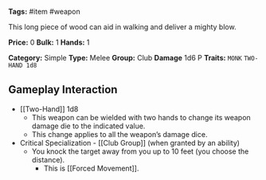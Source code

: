 **Tags:** #item #weapon 

This long piece of wood can aid in walking and deliver a mighty blow.

**Price:** 0
**Bulk:** 1
**Hands:** 1

**Category:** Simple
**Type:** Melee
**Group:** Club
**Damage** 1d6 P
**Traits:** `MONK` `TWO-HAND 1d8`

## Gameplay Interaction

- [[Two-Hand]] 1d8
	-  This weapon can be wielded with two hands to change its weapon damage die to the indicated value.
	- This change applies to all the weapon’s damage dice.
- Critical Specialization - [[Club Group]] (when granted by an ability)
	- You knock the target away from you up to 10 feet (you choose the distance). 
		- This is [[Forced Movement]].